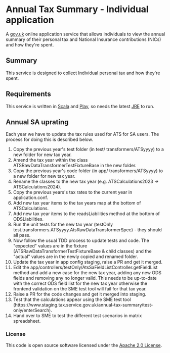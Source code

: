 
Annual Tax Summary - Individual application 
====================================================================

A [gov.uk](https://www.gov.uk/) online application service that allows individuals to view the annual summary of their personal tax and National Insurance contributions (NICs) and how they're spent.


Summary
-----------

This service is designed to collect Individual personal tax and how they're spent.


Requirements
------------

This service is written in [Scala] and [Play], so needs the latest [JRE] to run.
 

Annual SA uprating
------------------
Each year we have to update the tax rules used for ATS for SA users. The process for doing this is described below.

<ol>
<li>Copy the previous year's test folder (in test/ transformers/ATSyyyy) to a new folder for new tax year.</li>
<li>Amend the tax year within the class ATSRawDataTransformerTestFixtureBase in the new folder.</li>
<li>Copy the previous year's code folder (in app/ transformers/ATSyyyy) to a new folder for new tax year.</li>
<li>Rename the classes to the new tax year (e.g. ATSCalculations2023 -> ATSCalculations2024).</li>
<li>Copy the previous years's tax rates to the current year in application.conf.</li>
<li>Add new tax year items to the tax years map at the bottom of ATSCalculations.</li>
<li>Add new tax year items to the readsLiabilities method at the bottom of ODSLiabilities.</li>
<li>Run the unit tests for the new tax year (testOnly test.transformers.ATSyyyy.AtsRawDataTransformerSpec) - they should all pass.</li>
<li>Now follow the usual TDD process to update tests and code. The "expected" values are in the fixture (ATSRawDataTransformerTestFixtureBase & child classes) and the "actual" values are in the newly copied and renamed folder. 
<li>Update the tax year in app config staging, raise a PR and get it merged. 
<li>Edit the app/controllers/testOnly/AtsSaFieldListController.getFieldList method and add a new case for the new tax year, adding any new ODS fields and removing any no longer valid. This needs to be up-to-date with the correct ODS field list for the new tax year otherwise the frontend validation on the SME test tool will fail for that tax year.</li>
<li>Raise a PR for the code changes and get it merged into staging.</li>
<li>Test that the calculations appear using the SME test tool (https://www.staging.tax.service.gov.uk/annual-tax-summary/test-only/enterSearch).
<li>Hand over to SME to test the different test scenarios in matrix spreadsheet.
</ol>

### License

This code is open source software licensed under the [Apache 2.0 License]("http://www.apache.org/licenses/LICENSE-2.0.html").


[Scala]: http://www.scala-lang.org/
[Play]: http://playframework.com/
[JRE]: http://www.oracle.com/technetwork/java/javase/overview/index.html
[Government Gateway]: http://www.gateway.gov.uk/
    
